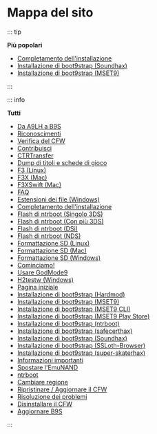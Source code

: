 # Mappa del sito

::: tip

**Più popolari**

- [Completamento dell'installazione](finalizing-setup)
- [Installazione di boot9strap (Soundhax)](installing-boot9strap-\(soundhax\))
- [Installazione di boot9strap (MSET9)](installing-boot9strap-\(mset9\))

:::

::: info

**Tutti**

- [Da A9LH a B9S](a9lh-to-b9s)
- [Riconoscimenti](credits)
- [Verifica del CFW](checking-for-cfw)
- [Contribuisci](contribute)
- [CTRTransfer](ctrtransfer)
- [Dump di titoli e schede di gioco](dumping-titles-and-game-cartridges)
- [F3 (Linux)](f3-\(linux\))
- [F3X (Mac)](f3x-\(mac\))
- [F3XSwift (Mac)](f3xswift-\(mac\))
- [FAQ](faq)
- [Estensioni dei file (Windows)](file-extensions-\(windows\))
- [Completamento dell'installazione](finalizing-setup)
- [Flash di ntrboot (Singolo 3DS)](flashing-ntrboot-\(3ds-single-system\))
- [Flash di ntrboot (Con più 3DS)](flashing-ntrboot-\(3ds-multi-system\))
- [Flash di ntrboot (DSi)](flashing-ntrboot-\(dsi\))
- [Flash di ntrboot (NDS)](flashing-ntrboot-\(nds\))
- [Formattazione SD (Linux)](formatting-sd-\(linux\))
- [Formattazione SD (Mac)](formatting-sd-\(mac\))
- [Formattazione SD (Windows)](formatting-sd-\(windows\))
- [Cominciamo!](get-started)
- [Usare GodMode9](godmode9-usage)
- [H2testw (Windows)](h2testw-\(windows\))
- [Pagina iniziale](/)
- [Installazione di boot9strap (Hardmod)](installing-boot9strap-\(hardmod\))
- [Installazione di boot9strap (MSET9)](installing-boot9strap-\(mset9\))
- [Installazione di boot9strap (MSET9 CLI)](installing-boot9strap-\(mset9-cli\))
- [Installazione di boot9strap (MSET9 Play Store)](installing-boot9strap-\(mset9-play-store\))
- [Installazione di boot9strap (ntrboot)](installing-boot9strap-\(ntrboot\))
- [Installazione di boot9strap (safecerthax)](installing-boot9strap-\(safecerthax\))
- [Installazione di boot9strap (Soundhax)](installing-boot9strap-\(soundhax\))
- [Installazione di boot9strap (SSLoth-Browser)](installing-boot9strap-\(ssloth-browser\))
- [Installazione di boot9strap (super-skaterhax)](installing-boot9strap-\(super-skaterhax\))
- [Informazioni importanti](key-information)
- [Spostare l'EmuNAND](move-emunand)
- [ntrboot](ntrboot)
- [Cambiare regione](region-changing)
- [Ripristinare / Aggiornare il CFW](restoring-updating-cfw)
- [Risoluzione dei problemi](troubleshooting)
- [Disinstallare il CFW](uninstall-cfw)
- [Aggiornare B9S](updating-b9s)

:::

